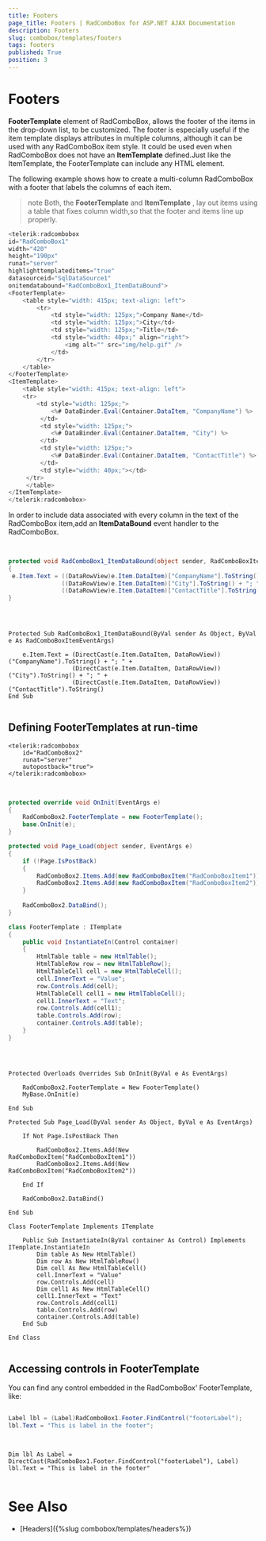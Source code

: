 ```yaml
---
title: Footers
page_title: Footers | RadComboBox for ASP.NET AJAX Documentation
description: Footers
slug: combobox/templates/footers
tags: footers
published: True
position: 3
---
```


# Footers



**FooterTemplate** element of RadComboBox, allows the footer of the items in the drop-down list, to be customized. The footer is especially useful if the item template displays attributes in multiple columns, although it can be used with any RadComboBox item style. It could be used even when RadComboBox does not have an **ItemTemplate** defined.Just like the ItemTemplate, the FooterTemplate can include any HTML element.

The following example shows how to create a multi-column RadComboBox with a footer that labels the columns of each item.

>note Both, the **FooterTemplate** and **ItemTemplate** , lay out items using a table that fixes column width,so that the footer and items line up properly.
>


````C#
<telerik:radcombobox 
id="RadComboBox1" 
width="420" 
height="190px" 
runat="server"
highlighttemplateditems="true" 
datasourceid="SqlDataSource1" 
onitemdatabound="RadComboBox1_ItemDataBound">    
<FooterTemplate>        
	<table style="width: 415px; text-align: left">            
		<tr>               
			<td style="width: 125px;">Company Name</td>               
			<td style="width: 125px;">City</td>               
			<td style="width: 125px;">Title</td>               
			<td style="width: 40px;" align="right">                   
				<img alt="" src="img/help.gif" />
			</td>            
		</tr>        
	</table>    
</FooterTemplate>    
<ItemTemplate>           
	<table style="width: 415px; text-align: left">            
	<tr>               
		<td style="width: 125px;">                  
			<%# DataBinder.Eval(Container.DataItem, "CompanyName") %>               
		 </td>               
		 <td style="width: 125px;">                   
			<%# DataBinder.Eval(Container.DataItem, "City") %>               
		 </td>               
		 <td style="width: 125px;">                  
			<%# DataBinder.Eval(Container.DataItem, "ContactTitle") %>               
		 </td>               
		 <td style="width: 40px;"></td>           
	 </tr>          
	 </table>    
</ItemTemplate>
</telerik:radcombobox>
````



In order to include data associated with every column in the text of the RadComboBox item,add an **ItemDataBound** event handler to the RadComboBox.



````C#
	     
	
protected void RadComboBox1_ItemDataBound(object sender, RadComboBoxItemEventArgs e)
{ 
 e.Item.Text = ((DataRowView)e.Item.DataItem)["CompanyName"].ToString() + "; " +               
			   ((DataRowView)e.Item.DataItem)["City"].ToString() + "; " +               
			   ((DataRowView)e.Item.DataItem)["ContactTitle"].ToString();
}
				
````
````VB.NET
	
	
Protected Sub RadComboBox1_ItemDataBound(ByVal sender As Object, ByVal e As RadComboBoxItemEventArgs)

	e.Item.Text = (DirectCast(e.Item.DataItem, DataRowView))("CompanyName").ToString() + "; " +
				  (DirectCast(e.Item.DataItem, DataRowView))("City").ToString() + "; " +
				  (DirectCast(e.Item.DataItem, DataRowView))("ContactTitle").ToString()
End Sub
	
````


## Defining FooterTemplates at run-time

````ASPNET
<telerik:radcombobox 
	id="RadComboBox2" 
	runat="server" 
	autopostback="true">            
</telerik:radcombobox>
````





````C#
	     
	
protected override void OnInit(EventArgs e)
{   
	RadComboBox2.FooterTemplate = new FooterTemplate();   
	base.OnInit(e);
}

protected void Page_Load(object sender, EventArgs e)
{   
	if (!Page.IsPostBack)   
	{       
		RadComboBox2.Items.Add(new RadComboBoxItem("RadComboBoxItem1"));       
		RadComboBox2.Items.Add(new RadComboBoxItem("RadComboBoxItem2"));   
	} 
  
	RadComboBox2.DataBind();
}

class FooterTemplate : ITemplate
{   
	public void InstantiateIn(Control container)   
	{       
		HtmlTable table = new HtmlTable();       
		HtmlTableRow row = new HtmlTableRow();       
		HtmlTableCell cell = new HtmlTableCell();       
		cell.InnerText = "Value";       
		row.Controls.Add(cell);       
		HtmlTableCell cell1 = new HtmlTableCell();       
		cell1.InnerText = "Text";      
		row.Controls.Add(cell1);       
		table.Controls.Add(row);       
		container.Controls.Add(table);   
	}
}
				
````
````VB.NET
	
	
Protected Overloads Overrides Sub OnInit(ByVal e As EventArgs)

	RadComboBox2.FooterTemplate = New FooterTemplate()
	MyBase.OnInit(e)

End Sub

Protected Sub Page_Load(ByVal sender As Object, ByVal e As EventArgs)

	If Not Page.IsPostBack Then

		RadComboBox2.Items.Add(New RadComboBoxItem("RadComboBoxItem1"))
		RadComboBox2.Items.Add(New RadComboBoxItem("RadComboBoxItem2"))

	End If

	RadComboBox2.DataBind()

End Sub
	
Class FooterTemplate Implements ITemplate 

	Public Sub InstantiateIn(ByVal container As Control) Implements ITemplate.InstantiateIn
		Dim table As New HtmlTable()
		Dim row As New HtmlTableRow()
		Dim cell As New HtmlTableCell()
		cell.InnerText = "Value"
		row.Controls.Add(cell)
		Dim cell1 As New HtmlTableCell()
		cell1.InnerText = "Text"
		row.Controls.Add(cell1)
		table.Controls.Add(row)
		container.Controls.Add(table)
	End Sub

End Class
	
````


## Accessing controls in FooterTemplate

You can find any control embedded in the RadComboBox' FooterTemplate, like:



````C#
	     	
Label lbl = (Label)RadComboBox1.Footer.FindControl("footerLabel");
lbl.Text = "This is label in the footer";
				
````
````VB.NET
	
Dim lbl As Label = DirectCast(RadComboBox1.Footer.FindControl("footerLabel"), Label)
lbl.Text = "This is label in the footer"
	
````


# See Also

 * [Headers]({%slug combobox/templates/headers%})
